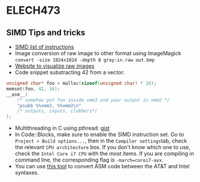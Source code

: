 # ELECH473

## SIMD Tips and tricks

- [SIMD list of instructions](https://www.felixcloutier.com/x86/)
- Image conversion of raw image to other format using ImageMagick `convert -size 1024x1024 -depth 8 gray:in.raw out.bmp`
- [Website to visualize raw images](http://rawpixels.net/)
- Code snippet substracting 42 from a vector:
```C
unsigned char* foo = malloc(sizeof(unsigned char) * 16);
memset(foo, 42, 16);
__asm__(
    /* somehow put foo inside xmm3 and your output in xmm2 */
    "psubb %%xmm3, %%xmm2\n"
    /* outputs, inputs, clobbers*/
);
```
- Multithreading in C using pthread: [gist](https://gist.github.com/parastuffs/a7818b1ff46de40b95949943fbd53c8b)
- In Code::Blocks, make sure to enable the SIMD instruction set. Go to `Project > Build options...`, then in the `Compiler settings`tab, check the relevant `CPU architecture` box. If you don't know which one to use, check the `Intel Core i7 CPU` with the most items.
If you are compiling in command line, the corresponding flag is `-march=corei7-avx`.
- You can use [this tool](https://github.com/parastuffs/AT-T_Intelx86_converter "AT-T Intelx86 converter") to convert ASM code between the AT&T and Intel syntaxes.
